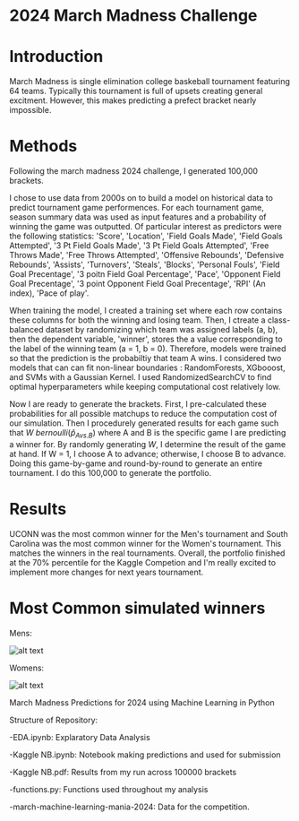 # 2024 March Madness Challenge

# Introduction

March Madness is single elimination college baskeball tournament featuring 64 teams. Typically this tournament is full of upsets creating general excitment. However, this makes predicting a prefect bracket nearly impossible. 

# Methods

Following the march madness 2024 challenge, I generated 100,000 brackets.

I chose to use data from 2000s on to build a model on historical data to predict tournament game performences. For each tournament game, season summary data was used as input features and a probability of winning the game was outputted. Of particular interest as predictors were the following statistics:  'Score', 'Location', 'Field Goals Made', 'Field Goals Attempted', '3 Pt Field Goals Made', '3 Pt Field Goals Attempted', 'Free Throws Made', 'Free Throws Attempted', 'Offensive Rebounds', 'Defensive Rebounds', 'Assists', 'Turnovers', 'Steals', 'Blocks', 'Personal Fouls', 'Field Goal Precentage', '3 poitn Field Goal Percentage', 'Pace', 'Opponent Field Goal Precentage', '3 point Opponent Field Goal Precentage', 'RPI' (An index), 'Pace of play'. 

When training the model, I created a training set where each row contains these columns for both the winning and losing team. Then, I ctreate a class-balanced dataset by randomizing which team was assigned labels (a, b), then the dependent variable, 'winner', stores the a value corresponding to the label of the winning team (a = 1, b = 0). Therefore, models were trained so that the prediction is the probabiltiy that team A wins. I considered two models that can can fit non-linear boundaries : RandomForests, XGbooost, and SVMs with a Gaussian Kernel. I used RandomizedSearchCV to find optimal hyperparameters while keeping computational cost relatively low.

Now I are ready to generate the brackets. First, I pre-calculated these probabilities for all possible matchups to reduce the computation cost of our simulation. Then I procedurely generated results for each game such that $W ~ bernoulli(\hat{p}_{A vs. B})$ where A and B is the specific game I are predicting a winner for. By randomly generating $W$, I determine the result of the game at hand. If W = 1, I choose A to advance; otherwise, I choose B to advance. Doing this game-by-game and round-by-round to generate an entire tournament. I do this 100,000 to generate the portfolio.

# Results

UCONN was the most common winner for the Men's tournament and South Carolina was the most common winner for the Women's tournament. This matches the winners in the real tournaments. Overall, the portfolio finished at the 70% percentile for the Kaggle Competion and I'm really excited to implement more changes for next years tournament.

# Most Common simulated winners 

Mens:

![alt text](https://github.com/stevturn3/2024_march_madness/blob/main/mens.png)


Womens:

![alt text](https://github.com/stevturn3/2024_march_madness/blob/main/womans.png)





March Madness Predictions for 2024 using Machine Learning in Python




Structure of Repository:

-EDA.ipynb: Explaratory Data Analysis

-Kaggle NB.ipynb: Notebook making predictions and used for submission

-Kaggle NB.pdf: Results from my run across 100000 brackets

-functions.py: Functions used throughout my analysis

-march-machine-learning-mania-2024: Data for the competition. 
